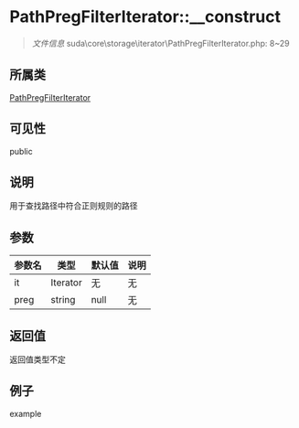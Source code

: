# PathPregFilterIterator::__construct

> *文件信息* suda\core\storage\iterator\PathPregFilterIterator.php: 8~29
## 所属类 

[PathPregFilterIterator](../PathPregFilterIterator.md)

## 可见性

  public  
## 说明

用于查找路径中符合正则规则的路径

## 参数

 
| 参数名 | 类型 | 默认值 | 说明 |
|--------|-----|-------|-------|
 | it |  Iterator | 无 | 无 |
 | preg |  string | null | 无 |
## 返回值
返回值类型不定
## 例子

example